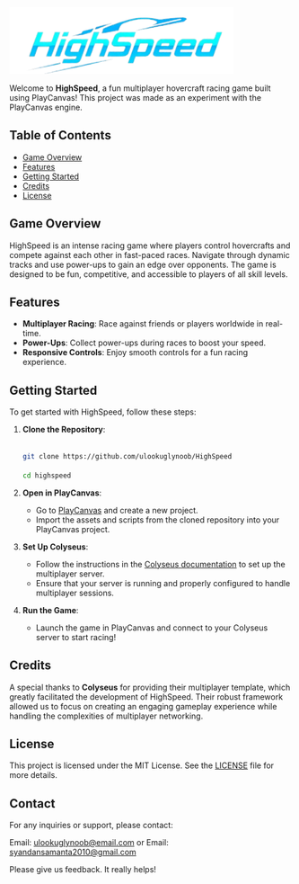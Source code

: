 <img src="61e08459-d639-46ae-9867-71ab5432685a-removebg-preview (1) (1).png" alt="Logo" width="400">

Welcome to **HighSpeed**, a fun multiplayer hovercraft racing game built using PlayCanvas! This project was made as an experiment with the PlayCanvas engine.

## Table of Contents

- [Game Overview](#game-overview)
- [Features](#features)
- [Getting Started](#getting-started)
- [Credits](#credits)
- [License](#license)

## Game Overview

HighSpeed is an intense racing game where players control hovercrafts and compete against each other in fast-paced races. Navigate through dynamic tracks and use power-ups to gain an edge over opponents. The game is designed to be fun, competitive, and accessible to players of all skill levels.

## Features

- **Multiplayer Racing**: Race against friends or players worldwide in real-time.
- **Power-Ups**: Collect power-ups during races to boost your speed.
- **Responsive Controls**: Enjoy smooth controls for a fun racing experience.

## Getting Started

To get started with HighSpeed, follow these steps:

1. **Clone the Repository**: 
   ```bash
   
   git clone https://github.com/ulookuglynoob/HighSpeed
   
   cd highspeed
   ```

3. **Open in PlayCanvas**: 
   - Go to [PlayCanvas](https://playcanvas.com/) and create a new project.
   - Import the assets and scripts from the cloned repository into your PlayCanvas project.

4. **Set Up Colyseus**: 
   - Follow the instructions in the [Colyseus documentation](https://colyseus.io/docs/) to set up the multiplayer server.
   - Ensure that your server is running and properly configured to handle multiplayer sessions.

5. **Run the Game**: 
   - Launch the game in PlayCanvas and connect to your Colyseus server to start racing!

## Credits

A special thanks to **Colyseus** for providing their multiplayer template, which greatly facilitated the development of HighSpeed. Their robust framework allowed us to focus on creating an engaging gameplay experience while handling the complexities of multiplayer networking.

## License

This project is licensed under the MIT License. See the [LICENSE](LICENSE) file for more details.

## Contact

For any inquiries or support, please contact:

Email: ulookuglynoob@email.com
 or 
Email: syandansamanta2010@gmail.com

Please give us feedback. It really helps!
